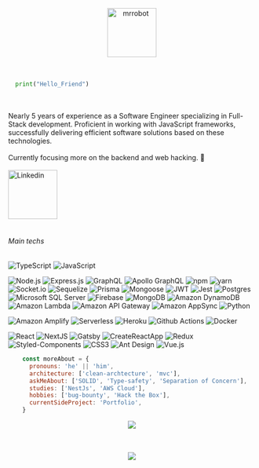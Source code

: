 <div align="center">
  <img alt="mrrobot" width="100" src="https://media.giphy.com/media/IhCwdJH07SMCoVd8nE/giphy.gif" /> 
</div>
<br>
<br>

```python
  print("Hello_Friend")
```

<br/><br/>
Nearly 5 years of experience as a Software Engineer specializing in Full-Stack development. Proficient in working with JavaScript frameworks, successfully delivering efficient software solutions based on these technologies. 
<br/><br/>
Currently focusing more on the backend and web hacking. 🔭
<br/><br/>
<a href="https://www.linkedin.com/in/eduardo-fariasilva/" target="blank">
  <img align="center" alt="Linkedin" width="100px" src="https://img.shields.io/badge/-Linkedin-2361B8?style=for-the-badge&logo=linkedin" />
</a>
<br/><br/>

###### Main techs

![TypeScript](https://img.shields.io/badge/-TypeScript-37014B?style=for-the-badge&logo=typescript) ![JavaScript](https://img.shields.io/badge/-JavaScript-37014B?style=for-the-badge&logo=javascript) 

![Node.js](https://img.shields.io/badge/-Node.js-37014B?style=for-the-badge&logo=node.js&logoColor=339933) ![Express.js](https://img.shields.io/badge/Express.js-37014B?style=for-the-badge&logo=express) ![GraphQL](https://img.shields.io/badge/GraphQL-37014B?style=for-the-badge&logo=graphql) ![Apollo GraphQL](https://img.shields.io/badge/Apollo-37014B?style=for-the-badge&logo=apollographql) ![npm](https://img.shields.io/badge/npm-37014B?style=for-the-badge&logo=npm) ![yarn](https://img.shields.io/badge/yarn-37014B?style=for-the-badge&logo=yarn) ![Socket.io](https://img.shields.io/badge/Socket.io-37014B?style=for-the-badge&logo=socket.io) ![Sequelize](https://img.shields.io/badge/Sequelize-37014B?style=for-the-badge&logo=sequelize) ![Prisma](https://img.shields.io/badge/Prisma-37014B?style=for-the-badge&logo=prisma) ![Mongoose](https://img.shields.io/badge/Mongoose-37014B?style=for-the-badge&logo=mongodb) ![JWT](https://img.shields.io/badge/JWT-37014B?style=for-the-badge&logo=JSON%20web%20tokens&logoColor=D63AFF)
 ![Jest](https://img.shields.io/badge/Jest-37014B?style=for-the-badge&logo=jest&logoColor=BC3A12) ![Postgres](https://img.shields.io/badge/Postgres-37014B?style=for-the-badge&logo=postgresql) ![Microsoft SQL Server](https://img.shields.io/badge/Microsoft_SQL_Server-37014B?style=for-the-badge&logo=microsoftsqlserver) ![Firebase](https://img.shields.io/badge/Firebase-37014B?style=for-the-badge&logo=firebase) ![MongoDB](https://img.shields.io/badge/MongoDB-37014B?style=for-the-badge&logo=mongodb) ![Amazon DynamoDB](https://img.shields.io/badge/DynamoDB-37014B?style=for-the-badge&logo=amazondynamodb) ![Amazon Lambda](https://img.shields.io/badge/Lambda-37014B?style=for-the-badge&logo=awslambda) ![Amazon API Gateway](https://img.shields.io/badge/API_GATEWAY-37014B?style=for-the-badge&logo=amazonaws) ![Amazon AppSync](https://img.shields.io/badge/APPSYNC-37014B?style=for-the-badge&logo=amazonaws) ![Python](https://img.shields.io/badge/-Python-37014B?style=for-the-badge&logo=python)
 
![Amazon Amplify](https://img.shields.io/badge/Amplify-37014B?style=for-the-badge&logo=awsamplify) ![Serverless](https://img.shields.io/badge/Serverless-37014B?style=for-the-badge&logo=serverless) ![Heroku](https://img.shields.io/badge/Heroku-37014B?style=for-the-badge&logo=heroku) ![Github Actions](https://img.shields.io/badge/Github_Actions-37014B?style=for-the-badge&logo=githubactions) ![Docker](https://img.shields.io/badge/Docker-37014B?style=for-the-badge&logo=docker) 

![React](https://img.shields.io/badge/-React-37014B?style=for-the-badge&logo=React&logoColor=61DAFB) ![NextJS](https://img.shields.io/badge/-NextJS-37014B?style=for-the-badge&logo=nextdotjs&logoColor=C5021B) ![Gatsby](https://img.shields.io/badge/-Gatsby-37014B?style=for-the-badge&logo=gatsby&logoColor=C5021B) ![CreateReactApp](https://img.shields.io/badge/-Create_React_App-37014B?style=for-the-badge&logo=createreactapp&logoColor=C5021B) ![Redux](https://img.shields.io/badge/Redux-37014B?style=for-the-badge&logo=redux&logoColor=64419E) ![Styled-Components](https://img.shields.io/badge/Styled_Components-37014B?&style=for-the-badge&logo=styledcomponents&logoColor=38A0D4) ![CSS3](https://img.shields.io/badge/CSS_3-37014B?&style=for-the-badge&logo=css3&logoColor=38A0D4) ![Ant Design](https://img.shields.io/badge/AntDesign-37014B?style=for-the-badge&logo=antdesign) ![Vue.js](https://img.shields.io/badge/Vue-37014B?style=for-the-badge&logo=vuedotjs)


```javascript
    const moreAbout = {
      pronouns: 'he' || 'him',
      architecture: ['clean-archtecture', 'mvc'],
      askMeAbout: ['SOLID', 'Type-safety', 'Separation of Concern'],
      studies: ['NestJs', 'AWS Cloud'],
      hobbies: ['bug-bounty', 'Hack the Box'],
      currentSideProject: 'Portfolio',
    }
```

<div align="center">
  <a href="https://app.hackthebox.com/profile/31396"><img src="https://github.com/zEduardofaria/zEduardofaria/blob/Image-testing/htb.jpg?raw=true" /></a>
</div>
<br/><br/>
<p align="center">
   <img src="http://github-readme-streak-stats.herokuapp.com?user=zEduardofaria&theme=tokyonight&hide_border=true&date_format=M%20j%5B%2C%20Y%5D&background=0D1117" />
</p>

<br/><br/>
